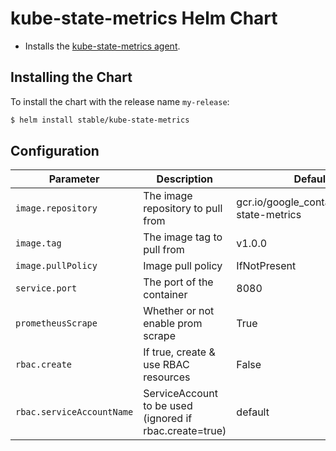 # kube-state-metrics Helm Chart

* Installs the [kube-state-metrics agent](https://github.com/kubernetes/kube-state-metrics).

## Installing the Chart

To install the chart with the release name `my-release`:

```bash
$ helm install stable/kube-state-metrics
```

## Configuration

| Parameter                 | Description                                             | Default                                     |
|---------------------------|---------------------------------------------------------|---------------------------------------------|
| `image.repository`        | The image repository to pull from                       | gcr.io/google_containers/kube-state-metrics |
| `image.tag`               | The image tag to pull from                              | v1.0.0                                      |
| `image.pullPolicy`        | Image pull policy                                       | IfNotPresent                                |
| `service.port`            | The port of the container                               | 8080                                        |
| `prometheusScrape`        | Whether or not enable prom scrape                       | True                                        |
| `rbac.create`             | If true, create & use RBAC resources                    | False                                       |
| `rbac.serviceAccountName` | ServiceAccount to be used (ignored if rbac.create=true) | default                                     |
